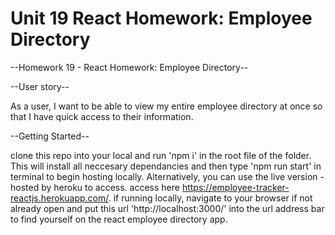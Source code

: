 # Unit 19 React Homework: Employee Directory


--Homework 19 -  React Homework: Employee Directory--


--User story--

As a user, I want to be able to view my entire employee directory at once so that I have quick access to their information.



--Getting Started--

clone this repo into your local and run 'npm i' in the root file of the folder. 
This will install all neccesary dependancies and then type 'npm run start' in terminal to begin hosting locally.
Alternatively, you can use the live version - hosted by heroku to access. access here https://employee-tracker-reactjs.herokuapp.com/. if running locally, navigate to your browser if not already open and put this url 'http://localhost:3000/' into the url address bar to find yourself on the react employee directory app. 
